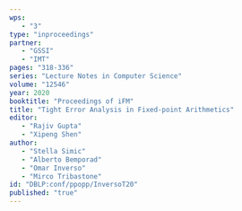 ```yaml
---
wps: 
   - "3"
type: "inproceedings"
partner: 
   - "GSSI"
   - "IMT"
pages: "318-336"
series: "Lecture Notes in Computer Science"
volume: "12546"
year: 2020
booktitle: "Proceedings of iFM"
title: "Tight Error Analysis in Fixed-point Arithmetics"
editor: 
   - "Rajiv Gupta"
   - "Xipeng Shen"
author: 
   - "Stella Simic"
   - "Alberto Bemporad"
   - "Omar Inverso"
   - "Mirco Tribastone"
id: "DBLP:conf/ppopp/InversoT20"
published: "true"
---
```

